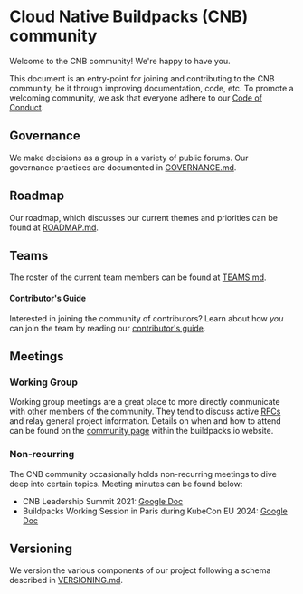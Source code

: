 # Cloud Native Buildpacks (CNB) community

Welcome to the CNB community! We're happy to have you.

This document is an entry-point for joining and contributing to the CNB community, be it through improving documentation, code, etc. To promote a welcoming community, we ask that everyone adhere to our [Code of Conduct](https://github.com/buildpacks/.github/blob/master/CODE_OF_CONDUCT.md).

## Governance

We make decisions as a group in a variety of public forums. Our governance practices are documented in [GOVERNANCE.md](GOVERNANCE.md).

## Roadmap

Our roadmap, which discusses our current themes and priorities can be found at [ROADMAP.md](ROADMAP.md).

## Teams

The roster of the current team members can be found at [TEAMS.md](TEAMS.md).

#### Contributor's Guide

Interested in joining the community of contributors? Learn about how _you_ can join the team by reading our [contributor's guide](contributors/guide.md).

## Meetings

### Working Group

Working group meetings are a great place to more directly communicate with other members of the community. They tend to discuss active [RFCs](https://github.com/buildpacks/rfcs) and relay general project information. Details on when and how to attend can be found on the [community page](https://buildpacks.io/community/) within the buildpacks.io website.

### Non-recurring

The CNB community occasionally holds non-recurring meetings to dive deep into certain topics. Meeting minutes can be found below:

  * CNB Leadership Summit 2021: [Google Doc](https://drive.google.com/file/d/1FsCd1d1UJ8BW4GIMZBsm52Z3BR6vPBtd/view)
  * Buildpacks Working Session in Paris during KubeCon EU 2024: [Google Doc](https://docs.google.com/document/d/1yUrakKdNixuku_LI7KiQ5Jt5pEysbv6MyjpiiB7rZAw/edit#heading=h.axjq0v2qho8b)

## Versioning
We version the various components of our project following a schema described in [VERSIONING.md](VERSIONING.md).
